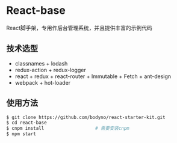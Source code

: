 # React-base

React脚手架，专用作后台管理系统，并且提供丰富的示例代码

## 技术选型

* classnames + lodash
* redux-action + redux-logger
* react + redux + react-router + Immutable + Fetch + ant-design
* webpack + hot-loader

## 使用方法

```bash
$ git clone https://github.com/bodyno/react-starter-kit.git
$ cd react-base
$ cnpm install                   # 需要安装cnpm
$ npm start                     
```
